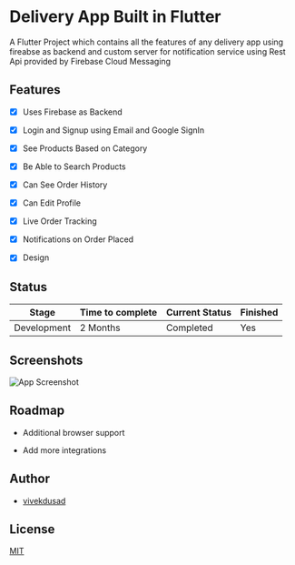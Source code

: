 
# Delivery App Built in Flutter

A Flutter Project which contains all the features of any
delivery app using fireabse as backend and custom server for notification
service using Rest Api provided by Firebase Cloud Messaging


## Features

 - [x] Uses Firebase as Backend
 - [x] Login and Signup using Email and Google SignIn
 - [x] See Products Based on Category
 - [x] Be Able to Search Products
 - [x] Can See Order History
 - [x] Can Edit Profile
 - [x] Live Order Tracking
 - [x] Notifications on Order Placed
 - [x] Design
 


## Status
| Stage      | Time to complete  | Current Status | Finished                       | 
|------------|---------------|----------------|------------------------------------|
| Development| 2 Months    | Completed | Yes

## Screenshots

![App Screenshot](https://via.placeholder.com/468x300?text=App+Screenshot+Here)


## Roadmap

- Additional browser support

- Add more integrations


## Author

- [vivekdusad](https://www.github.com/vivekdusad)


## License

[MIT](https://choosealicense.com/licenses/mit/)

